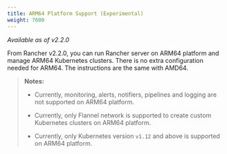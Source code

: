 ```yaml
---
title: ARM64 Platform Support (Experimental)
weight: 7600
---
```


_Available as of v2.2.0_

From Rancher v2.2.0, you can run Rancher server on ARM64 platform and manage ARM64 Kubernetes clusters. There is no extra configuration needed for ARM64. The instructions are the same with AMD64.

>**Notes:**
>
>- Currently, monitoring, alerts, notifiers, pipelines and logging are not supported on ARM64 platform. 
>
>- Currently, only Flannel network is supported to create custom Kubernetes clusters on ARM64 platform.
>
>- Currently, only Kubernetes version `v1.12` and above is supported on ARM64 platform.
<br/>
<br/>
